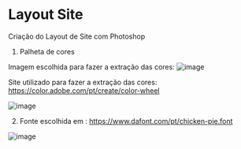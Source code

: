 # Layout Site
Criação do Layout de Site com Photoshop

1) Palheta de cores

Imagem escolhida para fazer a extração das cores: ![image](https://user-images.githubusercontent.com/91228322/140389022-4ecc9688-d0fa-4c1d-ab85-a59ad79532d9.png)

Site utilizado para fazer a extração das cores: 
https://color.adobe.com/pt/create/color-wheel

![image](https://user-images.githubusercontent.com/91228322/140389438-784f57a9-f1ac-4f00-a3ac-e1a4ebf87d12.png)

2) Fonte escolhida em : https://www.dafont.com/pt/chicken-pie.font

![image](https://user-images.githubusercontent.com/91228322/140389554-d90b6455-8da3-4f91-8470-33e84835a949.png)
